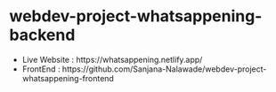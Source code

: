 # webdev-project-whatsappening-backend

<ul>
  <li> Live Website : https://whatsappening.netlify.app/ </li>
  <li> FrontEnd : https://github.com/Sanjana-Nalawade/webdev-project-whatsappening-frontend </li>
  </ul>
